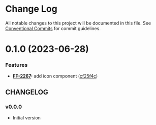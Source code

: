 # Change Log

All notable changes to this project will be documented in this file.
See [Conventional Commits](https://conventionalcommits.org) for commit guidelines.

# 0.1.0 (2023-06-28)


### Features

* **[FF-2267](https://jira.sbercloud.tech/browse/FF-2267):** add icon component ([cf25f4c](https://git.sbercloud.tech/sbercloud-ui/tokens-design-system/snack-uikit/commits/cf25f4c709bf7f8abfad80f3da1ebd6f6f14883d))





## CHANGELOG

### v0.0.0

- Initial version
